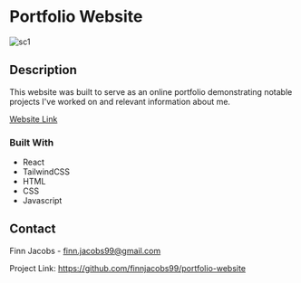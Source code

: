 # Portfolio Website
![sc1](https://github.com/finnjacobs99/portfolio-website/assets/32391644/3bc21557-fe35-4dd8-b9a7-ca1e440b9641)

## Description
This website was built to serve as an online portfolio demonstrating notable projects I've worked on and relevant information about me.

[Website Link](https://finnjacobs.vercel.app)

### Built With
- React
- TailwindCSS
- HTML
- CSS
- Javascript

## Contact
Finn Jacobs - finn.jacobs99@gmail.com

Project Link: https://github.com/finnjacobs99/portfolio-website
